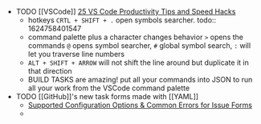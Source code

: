 - TODO [[VSCode]] [25 VS Code Productivity Tips and Speed Hacks](https://www.youtube.com/watch?v=ifTF3ags0XI)
	- hotkeys `CRTL + SHIFT + .` open symbols searcher.
	  todo:: 1624758401547
	- command palette plus a character changes behavior `>` opens the commands `@` opens symbol searcher, `#` global symbol search, `:` will let you traverse line numbers
	- `ALT + SHIFT + ARROW` will not shift the line around but duplicate it in that direction
	- BUILD TASKS are amazing! put all your commands into JSON to run all your work from the VSCode command palette
- TODO [[GitHub]]'s new task forms made with [[YAML]]
	- [Supported Configuration Options & Common Errors for Issue Forms](https://gh-community.github.io/issue-template-feedback/structured/)
	-